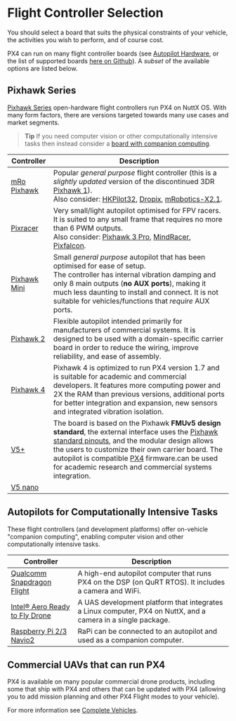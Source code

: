 # Flight Controller Selection

You should select a board that suits the physical constraints of your vehicle, the activities you wish to perform, and of course cost.

PX4 can run on many flight controller boards (see [Autopilot Hardware](../flight_controller/README.md), or the list of supported boards [here on Github](https://github.com/PX4/Firmware/#supported-hardware)). 
A *subset* of the available options are listed below. 

## Pixhawk Series

[Pixhawk Series](../flight_controller/pixhawk_series.md) open-hardware flight controllers run PX4 on NuttX OS. With many form factors, there are versions targeted towards many use cases and market segments. 

> **Tip** If you need computer vision or other computationally intensive tasks then instead consider a [board with companion computing](#autopilots-for-computationally-intensive-tasks).

Controller | Description
--- | ---
[mRo Pixhawk](../flight_controller/mro_pixhawk.md) | Popular *general purpose* flight controller (this is a *slightly updated* version of the discontinued 3DR [Pixhawk 1](../flight_controller/pixhawk.md)). <br>Also consider: [HKPilot32](../flight_controller/HKPilot32.md), [Dropix](../flight_controller/dropix.md), [mRobotics-X2.1](../flight_controller/mro_x2.1.md).
[Pixracer](../flight_controller/pixracer.md) | Very small/light autopilot optimised for FPV racers. It is suited to any small frame that requires no more than 6 PWM outputs. <br>Also consider:  [Pixhawk 3 Pro](../flight_controller/pixhawk3_pro.md), [MindRacer](../flight_controller/mindracer.md), [Pixfalcon](../flight_controller/pixfalcon.md).
[Pixhawk Mini](../flight_controller/pixhawk_mini.md) | Small *general purpose* autopilot that has been optimised for ease of setup.<br>The controller has internal vibration damping and only 8 main outputs (**no AUX ports**), making it much less daunting to install and connect. It is not suitable for vehicles/functions that *require* AUX ports.
[Pixhawk 2](../flight_controller/pixhawk-2.md) | Flexible autopilot intended primarily for manufacturers of commercial systems. It is designed to be used with a domain-specific carrier board in order to reduce the wiring, improve reliability, and ease of assembly.
[Pixhawk 4](../flight_controller/pixhawk4.md) | Pixhawk 4 is optimized to run PX4 version 1.7 and is suitable for academic and commercial developers. It features more computing power and 2X the RAM than previous versions, additional ports for better integration and expansion, new sensors and integrated vibration isolation.
[V5+](../flight_controller/v5+.md) | The board is based on the Pixhawk **FMUv5 design standard**, the external interface uses the [Pixhawk standard pinouts](https://pixhawk.org/pixhawk-connector-standard/), and the modular design allows the users to customize their own carrier board. The autopilot is compatible [PX4](http://px4-travis.s3.amazonaws.com/Firmware/master/px4fmu-v5_default.px4) firmware.can be used for academic research and commercial systems integration.
[V5 nano](../flight_controller/v5_nano.md) | 



## Autopilots for Computationally Intensive Tasks

These flight controllers (and development platforms) offer on-vehicle "companion computing", enabling computer vision and other computationally intensive tasks.

Controller | Description
--- | ---
[Qualcomm Snapdragon Flight](../flight_controller/snapdragon_flight.md) | A high-end autopilot computer that runs PX4 on the DSP (on QuRT RTOS). It includes a camera and WiFi.
[Intel® Aero Ready to Fly Drone](../complete_vehicles/intel_aero.md) | A UAS development platform that integrates a Linux computer, PX4 on NuttX, and a camera in a single package.
[Raspberry Pi 2/3 Navio2](../flight_controller/raspberry_pi_navio2.md) | RaPi can be connected to an autopilot and used as a companion computer.


## Commercial UAVs that can run PX4

PX4 is available on many popular commercial drone products, including some that ship with PX4 and others that can be updated with PX4 (allowing you to add mission planning and other PX4 Flight modes to your vehicle).

For more information see [Complete Vehicles](../complete_vehicles/README.md).

